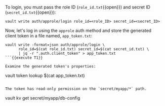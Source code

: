 To login, you must pass the role ID (`role_id.txt`{{open}}) and secret ID (`secret_id.txt`{{open}}):

```
vault write auth/approle/login role_id=<role_ID> secret_id=<secret_ID>
```

Now, let's log in using the `approle` auth method and store the generated client token in a file named, `app_token.txt`:

```
vault write -format=json auth/approle/login \
      role_id=$(cat role_id.txt) secret_id=$(cat secret_id.txt) \
      | jq -r ".auth.client_token" > app_token.txt
```{{execute T1}}

Examine the generated token's properties:

```
vault token lookup $(cat app_token.txt)
```{{execute T1}}

The token has read-only permission on the `secret/myapp/*` path.

```
vault kv get secret/myapp/db-config
```{{execute T1}}
